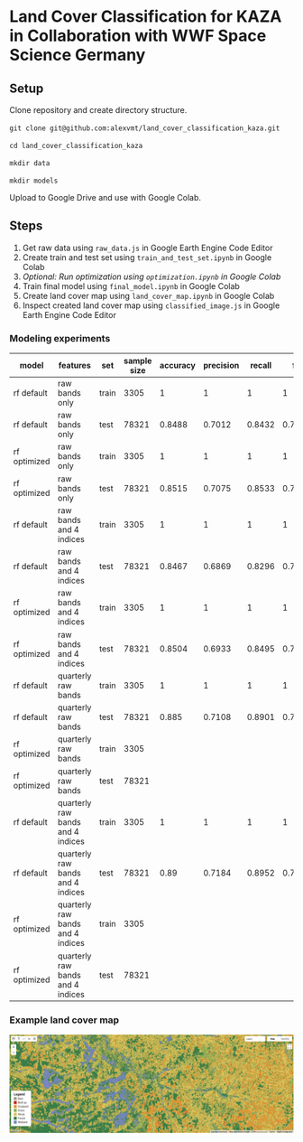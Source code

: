 # Land Cover Classification for KAZA in Collaboration with WWF Space Science Germany

## Setup

Clone repository and create directory structure.

`git clone git@github.com:alexvmt/land_cover_classification_kaza.git`

`cd land_cover_classification_kaza`

`mkdir data`

`mkdir models`

Upload to Google Drive and use with Google Colab.

## Steps

1. Get raw data using `raw_data.js` in Google Earth Engine Code Editor
2. Create train and test set using `train_and_test_set.ipynb` in Google Colab
3. *Optional: Run optimization using `optimization.ipynb` in Google Colab*
4. Train final model using `final_model.ipynb` in Google Colab
5. Create land cover map using `land_cover_map.ipynb` in Google Colab
6. Inspect created land cover map using `classified_image.js` in Google Earth Engine Code Editor

### Modeling experiments

| model        | features                          | set   | sample size | accuracy | precision | recall | f1     |
|--------------|-----------------------------------|-------|-------------|----------|-----------|--------|--------|
| rf default   | raw bands only                    | train | 3305        | 1        | 1         | 1      | 1      |
| rf default   | raw bands only                    | test  | 78321       | 0.8488   | 0.7012    | 0.8432 | 0.7276 |
| rf optimized | raw bands only                    | train | 3305        | 1        | 1         | 1      | 1      |
| rf optimized | raw bands only                    | test  | 78321       | 0.8515   | 0.7075    | 0.8533 | 0.7372 |
| rf default   | raw bands and 4 indices           | train | 3305        | 1        | 1         | 1      | 1      |
| rf default   | raw bands and 4 indices           | test  | 78321       | 0.8467   | 0.6869    | 0.8296 | 0.7143 |
| rf optimized | raw bands and 4 indices           | train | 3305        | 1        | 1         | 1      | 1      |
| rf optimized | raw bands and 4 indices           | test  | 78321       | 0.8504   | 0.6933    | 0.8495 | 0.7256 |
| rf default   | quarterly raw bands               | train | 3305        | 1        | 1         | 1      | 1      |
| rf default   | quarterly raw bands               | test  | 78321       | 0.885    | 0.7108    | 0.8901 | 0.7558 |
| rf optimized | quarterly raw bands               | train | 3305        |          |           |        |        |
| rf optimized | quarterly raw bands               | test  | 78321       |          |           |        |        |
| rf default   | quarterly raw bands and 4 indices | train | 3305        | 1        | 1         | 1      | 1      |
| rf default   | quarterly raw bands and 4 indices | test  | 78321       | 0.89     | 0.7184    | 0.8952 | 0.7608 |
| rf optimized | quarterly raw bands and 4 indices | train | 3305        |          |           |        |        |
| rf optimized | quarterly raw bands and 4 indices | test  | 78321       |          |           |        |        |

### Example land cover map

![example land cover map](example_land_cover_map.png 'example land cover map')
